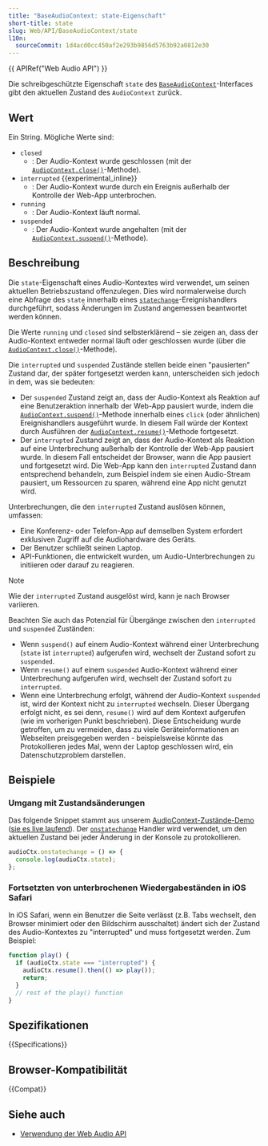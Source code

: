```yaml
---
title: "BaseAudioContext: state-Eigenschaft"
short-title: state
slug: Web/API/BaseAudioContext/state
l10n:
  sourceCommit: 1d4acd0cc450af2e293b9856d5763b92a0812e30
---
```


{{ APIRef("Web Audio API") }}

Die schreibgeschützte Eigenschaft `state` des [`BaseAudioContext`](/de/docs/Web/API/BaseAudioContext)-Interfaces gibt den aktuellen Zustand des `AudioContext` zurück.

## Wert

Ein String. Mögliche Werte sind:

- `closed`
  - : Der Audio-Kontext wurde geschlossen (mit der
    [`AudioContext.close()`](/de/docs/Web/API/AudioContext/close)-Methode).
- `interrupted` {{experimental_inline}}
  - : Der Audio-Kontext wurde durch ein Ereignis außerhalb der Kontrolle der Web-App unterbrochen.
- `running`
  - : Der Audio-Kontext läuft normal.
- `suspended`
  - : Der Audio-Kontext wurde angehalten (mit der
    [`AudioContext.suspend()`](/de/docs/Web/API/AudioContext/suspend)-Methode).

## Beschreibung

Die `state`-Eigenschaft eines Audio-Kontextes wird verwendet, um seinen aktuellen Betriebszustand offenzulegen. Dies wird normalerweise durch eine Abfrage des `state` innerhalb eines [`statechange`](/de/docs/Web/API/BaseAudioContext/statechange_event)-Ereignishandlers durchgeführt, sodass Änderungen im Zustand angemessen beantwortet werden können.

Die Werte `running` und `closed` sind selbsterklärend – sie zeigen an, dass der Audio-Kontext entweder normal läuft oder geschlossen wurde (über die [`AudioContext.close()`](/de/docs/Web/API/AudioContext/close)-Methode).

Die `interrupted` und `suspended` Zustände stellen beide einen "pausierten" Zustand dar, der später fortgesetzt werden kann, unterscheiden sich jedoch in dem, was sie bedeuten:

- Der `suspended` Zustand zeigt an, dass der Audio-Kontext als Reaktion auf eine Benutzeraktion innerhalb der Web-App pausiert wurde, indem die [`AudioContext.suspend()`](/de/docs/Web/API/AudioContext/suspend)-Methode innerhalb eines `click` (oder ähnlichen) Ereignishandlers ausgeführt wurde. In diesem Fall würde der Kontext durch Ausführen der [`AudioContext.resume()`](/de/docs/Web/API/AudioContext/resume)-Methode fortgesetzt.
- Der `interrupted` Zustand zeigt an, dass der Audio-Kontext als Reaktion auf eine Unterbrechung außerhalb der Kontrolle der Web-App pausiert wurde. In diesem Fall entscheidet der Browser, wann die App pausiert und fortgesetzt wird. Die Web-App kann den `interrupted` Zustand dann entsprechend behandeln, zum Beispiel indem sie einen Audio-Stream pausiert, um Ressourcen zu sparen, während eine App nicht genutzt wird.

Unterbrechungen, die den `interrupted` Zustand auslösen können, umfassen:

- Eine Konferenz- oder Telefon-App auf demselben System erfordert exklusiven Zugriff auf die Audiohardware des Geräts.
- Der Benutzer schließt seinen Laptop.
- API-Funktionen, die entwickelt wurden, um Audio-Unterbrechungen zu initiieren oder darauf zu reagieren.

> [!NOTE]
> Wie der `interrupted` Zustand ausgelöst wird, kann je nach Browser variieren.

Beachten Sie auch das Potenzial für Übergänge zwischen den `interrupted` und `suspended` Zuständen:

- Wenn `suspend()` auf einem Audio-Kontext während einer Unterbrechung (`state` ist `interrupted`) aufgerufen wird, wechselt der Zustand sofort zu `suspended`.
- Wenn `resume()` auf einem `suspended` Audio-Kontext während einer Unterbrechung aufgerufen wird, wechselt der Zustand sofort zu `interrupted`.
- Wenn eine Unterbrechung erfolgt, während der Audio-Kontext `suspended` ist, wird der Kontext nicht zu `interrupted` wechseln. Dieser Übergang erfolgt nicht, es sei denn, `resume()` wird auf dem Kontext aufgerufen (wie im vorherigen Punkt beschrieben). Diese Entscheidung wurde getroffen, um zu vermeiden, dass zu viele Geräteinformationen an Webseiten preisgegeben werden - beispielsweise könnte das Protokollieren jedes Mal, wenn der Laptop geschlossen wird, ein Datenschutzproblem darstellen.

## Beispiele

### Umgang mit Zustandsänderungen

Das folgende Snippet stammt aus unserem [AudioContext-Zustände-Demo](https://github.com/mdn/webaudio-examples) ([sie es live laufend](https://mdn.github.io/webaudio-examples/audiocontext-states/)). Der [`onstatechange`](/de/docs/Web/API/BaseAudioContext/statechange_event) Handler wird verwendet, um den aktuellen Zustand bei jeder Änderung in der Konsole zu protokollieren.

```js
audioCtx.onstatechange = () => {
  console.log(audioCtx.state);
};
```

### Fortsetzten von unterbrochenen Wiedergabeständen in iOS Safari

In iOS Safari, wenn ein Benutzer die Seite verlässt (z.B. Tabs wechselt, den Browser minimiert oder
den Bildschirm ausschaltet)
ändert sich der Zustand des Audio-Kontextes zu "interrupted" und muss fortgesetzt werden. Zum Beispiel:

```js
function play() {
  if (audioCtx.state === "interrupted") {
    audioCtx.resume().then(() => play());
    return;
  }
  // rest of the play() function
}
```

## Spezifikationen

{{Specifications}}

## Browser-Kompatibilität

{{Compat}}

## Siehe auch

- [Verwendung der Web Audio API](/de/docs/Web/API/Web_Audio_API/Using_Web_Audio_API)
